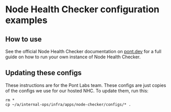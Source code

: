 # Node Health Checker configuration examples

## How to use
See the official Node Health Checker documentation on [pont.dev](https://pont.dev/nodes/node-health-checker/index) for a full guide on how to run your own instance of Node Health Checker. 

## Updating these configs
These instructions are for the Pont Labs team. These configs are just copies of the configs we use for our hosted NHC. To update them, run this:
```
rm *
cp ~/a/internal-ops/infra/apps/node-checker/configs/* .
```
